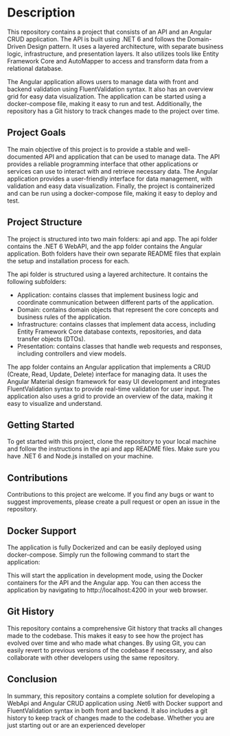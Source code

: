 # Description

This repository contains a project that consists of an API and an Angular CRUD application. The API is built using .NET 6 and follows the Domain-Driven Design pattern. It uses a layered architecture, with separate business logic, infrastructure, and presentation layers. It also utilizes tools like Entity Framework Core and AutoMapper to access and transform data from a relational database.

The Angular application allows users to manage data with front and backend validation using FluentValidation syntax. It also has an overview grid for easy data visualization. The application can be started using a docker-compose file, making it easy to run and test. Additionally, the repository has a Git history to track changes made to the project over time.

## Project Goals

The main objective of this project is to provide a stable and well-documented API and application that can be used to manage data. The API provides a reliable programming interface that other applications or services can use to interact with and retrieve necessary data. The Angular application provides a user-friendly interface for data management, with validation and easy data visualization. Finally, the project is containerized and can be run using a docker-compose file, making it easy to deploy and test.

## Project Structure

The project is structured into two main folders: api and app. The api folder contains the .NET 6 WebAPI, and the app folder contains the Angular application. Both folders have their own separate README files that explain the setup and installation process for each.

The api folder is structured using a layered architecture. It contains the following subfolders:

- Application: contains classes that implement business logic and coordinate communication between different parts of the application.
- Domain: contains domain objects that represent the core concepts and business rules of the application.
- Infrastructure: contains classes that implement data access, including Entity Framework Core database contexts, repositories, and data transfer objects (DTOs).
- Presentation: contains classes that handle web requests and responses, including controllers and view models.

The app folder contains an Angular application that implements a CRUD (Create, Read, Update, Delete) interface for managing data. It uses the Angular Material design framework for easy UI development and integrates FluentValidation syntax to provide real-time validation for user input. The application also uses a grid to provide an overview of the data, making it easy to visualize and understand.

## Getting Started

To get started with this project, clone the repository to your local machine and follow the instructions in the api and app README files. Make sure you have .NET 6 and Node.js installed on your machine.

## Contributions

Contributions to this project are welcome. If you find any bugs or want to suggest improvements, please create a pull request or open an issue in the repository.

## Docker Support

The application is fully Dockerized and can be easily deployed using docker-compose. Simply run the following command to start the application:

This will start the application in development mode, using the Docker containers for the API and the Angular app. You can then access the application by navigating to http://localhost:4200 in your web browser.

## Git History

This repository contains a comprehensive Git history that tracks all changes made to the codebase. This makes it easy to see how the project has evolved over time and who made what changes. By using Git, you can easily revert to previous versions of the codebase if necessary, and also collaborate with other developers using the same repository.

## Conclusion

In summary, this repository contains a complete solution for developing a WebApi and Angular CRUD application using .Net6 with Docker support and FluentValidation syntax in both front and backend. It also includes a git history to keep track of changes made to the codebase. Whether you are just starting out or are an experienced developer
